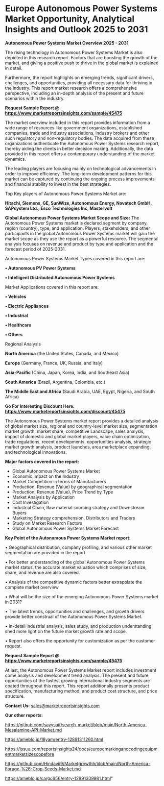 # Europe Autonomous Power Systems Market Opportunity, Analytical Insights and Outlook 2025 to 2031

<Strong> Autonomous Power Systems Market Overview 2025 - 2031</strong>

The rising technology in Autonomous Power Systems Market is also depicted in this research report. Factors that are boosting the growth of the market, and giving a positive push to thrive in the global market is explained in detail.

Furthermore, the report highlights on emerging trends, significant drivers, challenges, and opportunities, providing all necessary data for thriving in the industry. This report market research offers a comprehensive perspective, including an in-depth analysis of the present and future scenarios within the industry.

<strong>Request Sample Report @ <a href=https://www.marketreportsinsights.com/sample/45475>https://www.marketreportsinsights.com/sample/45475</a></strong>

The market overview included in this report provides information from a wide range of resources like government organizations, established companies, trade and industry associations, industry brokers and other such regulatory and non-regulatory bodies. The data acquired from these organizations authenticate the Autonomous Power Systems research report, thereby aiding the clients in better decision making. Additionally, the data provided in this report offers a contemporary understanding of the market dynamics.

The leading players are focusing mainly on technological advancements in order to improve efficiency. The long-term development patterns for this market can be captured by continuing the ongoing process improvements and financial stability to invest in the best strategies.

Top Key players of Autonomous Power Systems Market are:

<strong>Hitachi, Siemens, GE, SunWize, Autonomous Energy, Novatech GmbH, SAPsystem Ltd., Esco Technologies Inc, Mastervolt</strong>

<strong><b>Global Autonomous Power Systems Market Scope and Size:</b></strong>
The Autonomous Power Systems market is declared segment by company, region (country), type, and application. Players, stakeholders, and other participants in the global Autonomous Power Systems market will gain the market scope as they use the report as a powerful resource. The segmental analysis focuses on revenue and product by type and application and the forecast period of 2025-2031.

Autonomous Power Systems Market Types covered in this report are:

<strong>•  Autonomous PV Power Systems

•  Intelligent Distributed Autonomous Power Systems</strong>

Market Applications covered in this report are:

<strong>•  Vehicles

•  Electric Appliances

•  Industrial

•  Healthcare

•  Others</strong> 

Regional Analysis

<strong>North America</strong> (the United States, Canada, and Mexico)

<strong>Europe</strong> (Germany, France, UK, Russia, and Italy)

<strong>Asia-Pacific</strong> (China, Japan, Korea, India, and Southeast Asia)

<strong>South America</strong> (Brazil, Argentina, Colombia, etc.)

<strong>The Middle East and Africa</strong> (Saudi Arabia, UAE, Egypt, Nigeria, and South Africa)

<strong>Go For Interesting Discount Here: <a href=https://www.marketreportsinsights.com/discount/45475>https://www.marketreportsinsights.com/discount/45475</a></strong>

The Autonomous Power Systems market report provides a detailed analysis of global market size, regional and country-level market size, segmentation market growth, market share, competitive Landscape, sales analysis, impact of domestic and global market players, value chain optimization, trade regulations, recent developments, opportunities analysis, strategic market growth analysis, product launches, area marketplace expanding, and technological innovations.

<strong><b>Major factors covered in the report:</b></strong>
<ul>
  <li>Global Autonomous Power Systems Market </li>
  <li>Economic Impact on the Industry</li>
  <li>Market Competition in terms of Manufacturers</li>
  <li>Production, Revenue (Value) by geographical segmentation</li>
  <li>Production, Revenue (Value), Price Trend by Type</li>
  <li>Market Analysis by Application</li>
  <li>Cost Investigation</li>
  <li>Industrial Chain, Raw material sourcing strategy and Downstream Buyers</li>
  <li>Marketing Strategy comprehension, Distributors and Traders</li>
  <li>Study on Market Research Factors</li>
  <li>Global Autonomous Power Systems Market Forecast</li>
</ul>

<strong><b>Key Point of the Autonomous Power Systems Market report:</b></strong>

• Geographical distribution, company profiling, and various other market segmentation are provided in the report.

• For better understanding of the global Autonomous Power Systems market status, the accurate market valuation which comprises of size, share, and revenue are also covered.

• Analysis of the competitive dynamic factors better extrapolate the complete market overview

• What will be the size of the emerging Autonomous Power Systems market in 2031?

• The latest trends, opportunities and challenges, and growth drivers provide better construal of the Autonomous Power Systems Market.

• In-detail industrial analysis, sales study, and production understanding shed more light on the future market growth rate and scope.

• Report also offers the opportunity for customization as per the customer request.

<strong>Request Sample Report @ <a href=https://www.marketreportsinsights.com/sample/45475>https://www.marketreportsinsights.com/sample/45475</a></strong>

At last, the Autonomous Power Systems Market report includes investment come analysis and development trend analysis. The present and future opportunities of the fastest growing international industry segments are coated throughout this report. This report additionally presents product specification, manufacturing method, and product cost structure, and price structure.

<strong>Contact Us:</strong>
sales@marketreportsinsights.com

<strong>Our other reports:</strong>

<a href=https://github.com/sayysaif/search-market/blob/main/North-America-Mesalamine-API-Market.md>https://github.com/sayysaif/search-market/blob/main/North-America-Mesalamine-API-Market.md</a>

<a href=https://ameblo.jp/18yam/entry-12891311260.html>https://ameblo.jp/18yam/entry-12891311260.html</a>

<a href=https://issuu.com/reportsinsights24/docs/europemarkingandcodingequipmentmarketsizescopefore>https://issuu.com/reportsinsights24/docs/europemarkingandcodingequipmentmarketsizescopefore</a>

<a href=https://github.com/Hindavii9/Marketgrowthh/blob/main/North-America-Forage-%26-Crop-Seeds-Market.md>https://github.com/Hindavii9/Marketgrowthh/blob/main/North-America-Forage-%26-Crop-Seeds-Market.md</a>

<a href=https://ameblo.jp/cargo656/entry-12891309981.html>https://ameblo.jp/cargo656/entry-12891309981.html</a>"

